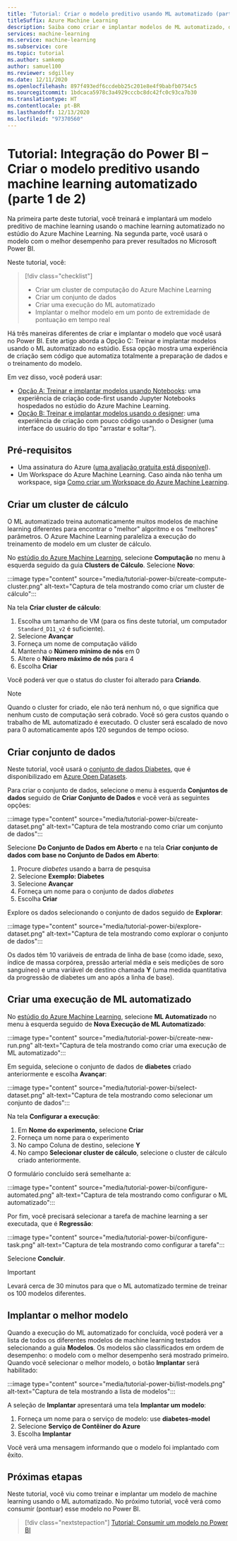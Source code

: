```yaml
---
title: 'Tutorial: Criar o modelo preditivo usando ML automatizado (parte 1 de 2)'
titleSuffix: Azure Machine Learning
description: Saiba como criar e implantar modelos de ML automatizado, de modo que você possa usar o melhor modelo para prever resultados no Microsoft Power BI.
services: machine-learning
ms.service: machine-learning
ms.subservice: core
ms.topic: tutorial
ms.author: samkemp
author: samuel100
ms.reviewer: sdgilley
ms.date: 12/11/2020
ms.openlocfilehash: 897f493edf6ccdebb25c201e8e4f9babfb0754c5
ms.sourcegitcommit: 1bdcaca5978c3a4929cccbc8dc42fc0c93ca7b30
ms.translationtype: HT
ms.contentlocale: pt-BR
ms.lasthandoff: 12/13/2020
ms.locfileid: "97370560"
---
```

# <a name="tutorial-power-bi-integration---create-the-predictive-model-using-automated-machine-learning-part-1-of-2"></a>Tutorial: Integração do Power BI – Criar o modelo preditivo usando machine learning automatizado (parte 1 de 2)

Na primeira parte deste tutorial, você treinará e implantará um modelo preditivo de machine learning usando o machine learning automatizado no estúdio do Azure Machine Learning.  Na segunda parte, você usará o modelo com o melhor desempenho para prever resultados no Microsoft Power BI.

Neste tutorial, você:

> [!div class="checklist"]
> * Criar um cluster de computação do Azure Machine Learning
> * Criar um conjunto de dados
> * Criar uma execução do ML automatizado
> * Implantar o melhor modelo em um ponto de extremidade de pontuação em tempo real


Há três maneiras diferentes de criar e implantar o modelo que você usará no Power BI.  Este artigo aborda a Opção C: Treinar e implantar modelos usando o ML automatizado no estúdio.  Essa opção mostra uma experiência de criação sem código que automatiza totalmente a preparação de dados e o treinamento do modelo. 

Em vez disso, você poderá usar:

* [Opção A: Treinar e implantar modelos usando Notebooks](tutorial-power-bi-custom-model.md): uma experiência de criação code-first usando Jupyter Notebooks hospedados no estúdio do Azure Machine Learning.
* [Opção B: Treinar e implantar modelos usando o designer](tutorial-power-bi-designer-model.md): uma experiência de criação com pouco código usando o Designer (uma interface do usuário do tipo "arrastar e soltar").

## <a name="prerequisites"></a>Pré-requisitos

- Uma assinatura do Azure ([uma avaliação gratuita está disponível](https://aka.ms/AMLFree)). 
- Um Workspace do Azure Machine Learning. Caso ainda não tenha um workspace, siga [Como criar um Workspace do Azure Machine Learning](./how-to-manage-workspace.md#create-a-workspace).

## <a name="create-compute-cluster"></a>Criar um cluster de cálculo

O ML automatizado treina automaticamente muitos modelos de machine learning diferentes para encontrar o "melhor" algoritmo e os "melhores" parâmetros. O Azure Machine Learning paraleliza a execução do treinamento de modelo em um cluster de cálculo.

No [estúdio do Azure Machine Learning](https://ml.azure.com), selecione **Computação** no menu à esquerda seguido da guia **Clusters de Cálculo**. Selecione **Novo**:

:::image type="content" source="media/tutorial-power-bi/create-compute-cluster.png" alt-text="Captura de tela mostrando como criar um cluster de cálculo":::

Na tela **Criar cluster de cálculo**:

1. Escolha um tamanho de VM (para os fins deste tutorial, um computador `Standard_D11_v2` é suficiente).
1. Selecione **Avançar**
1. Forneça um nome de computação válido
1. Mantenha o **Número mínimo de nós** em 0
1. Altere o **Número máximo de nós** para 4
1. Escolha **Criar**

Você poderá ver que o status do cluster foi alterado para **Criando**.

>[!NOTE]
> Quando o cluster for criado, ele não terá nenhum nó, o que significa que nenhum custo de computação será cobrado. Você só gera custos quando o trabalho de ML automatizado é executado. O cluster será escalado de novo para 0 automaticamente após 120 segundos de tempo ocioso.


## <a name="create-dataset"></a>Criar conjunto de dados

Neste tutorial, você usará o [conjunto de dados Diabetes](https://www4.stat.ncsu.edu/~boos/var.select/diabetes.html), que é disponibilizado em [Azure Open Datasets](https://azure.microsoft.com/services/open-datasets/).

Para criar o conjunto de dados, selecione o menu à esquerda **Conjuntos de dados** seguido de **Criar Conjunto de Dados** e você verá as seguintes opções:

:::image type="content" source="media/tutorial-power-bi/create-dataset.png" alt-text="Captura de tela mostrando como criar um conjunto de dados":::

Selecione **Do Conjunto de Dados em Aberto** e na tela **Criar conjunto de dados com base no Conjunto de Dados em Aberto**:

1. Procure *diabetes* usando a barra de pesquisa
1. Selecione **Exemplo: Diabetes**
1. Selecione **Avançar**
1. Forneça um nome para o conjunto de dados *diabetes*
1. Escolha **Criar**

Explore os dados selecionando o conjunto de dados seguido de **Explorar**:

:::image type="content" source="media/tutorial-power-bi/explore-dataset.png" alt-text="Captura de tela mostrando como explorar o conjunto de dados":::

Os dados têm 10 variáveis de entrada de linha de base (como idade, sexo, índice de massa corpórea, pressão arterial média e seis medições de soro sanguíneo) e uma variável de destino chamada **Y** (uma medida quantitativa da progressão de diabetes um ano após a linha de base).

## <a name="create-automated-ml-run"></a>Criar uma execução de ML automatizado

No [estúdio do Azure Machine Learning](https://ml.azure.com), selecione **ML Automatizado** no menu à esquerda seguido de **Nova Execução de ML Automatizado**:

:::image type="content" source="media/tutorial-power-bi/create-new-run.png" alt-text="Captura de tela mostrando como criar uma execução de ML automatizado":::

Em seguida, selecione o conjunto de dados de **diabetes** criado anteriormente e escolha **Avançar**:

:::image type="content" source="media/tutorial-power-bi/select-dataset.png" alt-text="Captura de tela mostrando como selecionar um conjunto de dados":::
 
Na tela **Configurar a execução**:

1. Em **Nome do experimento,** selecione **Criar**
1. Forneça um nome para o experimento
1. No campo Coluna de destino, selecione **Y**
1. No campo **Selecionar cluster de cálculo**, selecione o cluster de cálculo criado anteriormente. 

O formulário concluído será semelhante a:

:::image type="content" source="media/tutorial-power-bi/configure-automated.png" alt-text="Captura de tela mostrando como configurar o ML automatizado":::

Por fim, você precisará selecionar a tarefa de machine learning a ser executada, que é **Regressão**:

:::image type="content" source="media/tutorial-power-bi/configure-task.png" alt-text="Captura de tela mostrando como configurar a tarefa":::

Selecione **Concluir**.

> [!IMPORTANT]
> Levará cerca de 30 minutos para que o ML automatizado termine de treinar os 100 modelos diferentes.

## <a name="deploy-the-best-model"></a>Implantar o melhor modelo

Quando a execução do ML automatizado for concluída, você poderá ver a lista de todos os diferentes modelos de machine learning testados selecionando a guia **Modelos**. Os modelos são classificados em ordem de desempenho: o modelo com o melhor desempenho será mostrado primeiro. Quando você selecionar o melhor modelo, o botão **Implantar** será habilitado:

:::image type="content" source="media/tutorial-power-bi/list-models.png" alt-text="Captura de tela mostrando a lista de modelos":::

A seleção de **Implantar** apresentará uma tela **Implantar um modelo**:

1. Forneça um nome para o serviço de modelo: use **diabetes-model**
1. Selecione **Serviço de Contêiner do Azure**
1. Escolha **Implantar**

Você verá uma mensagem informando que o modelo foi implantado com êxito.

## <a name="next-steps"></a>Próximas etapas

Neste tutorial, você viu como treinar e implantar um modelo de machine learning usando o ML automatizado. No próximo tutorial, você verá como consumir (pontuar) esse modelo no Power BI.

> [!div class="nextstepaction"]
> [Tutorial: Consumir um modelo no Power BI](/power-bi/connect-data/service-aml-integrate?context=azure/machine-learning/context/ml-context)
